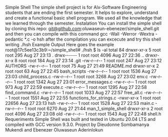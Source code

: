Simple Shell
The simple shell project is for Alx-Software Engineering students that are ending the first semester. It helps to explore, understand and create a functional basic shell program. We used all the knowledge that we learned through the semester.
Instalation
You can install the simple shell by cloning this repo:
git@github.com:oluwaseun-ebenezer/simple_shell.git
and then you can compile with this command
gcc -Wall -Werror -Wextra -pedantic *.c -o hsh
after the compilation you can excecute and try this shell writing
./hsh
Example Output
Here goes the example
root@17c5ee13c3b9:~/simple_shell# ./hsh
$ ls -al
total 84
drwxr-xr-x 5 root root   295 Aug 27 23:13 .
drwx------ 1 root root  4096 Aug 27 22:36 ..
drwxr-xr-x 8 root root   184 Aug 27 23:14 .git
-rw-r--r-- 1 root root   247 Aug 27 23:12 AUTHORS
-rw-r--r-- 1 root root    75 Aug 27 21:49 README.md
drwxr-xr-x 2 root root    63 Aug 27 22:45 bash_scripts
-rw-r--r-- 1 root root  1536 Aug 27 23:03 child_process.c
-rw-r--r-- 1 root root  3268 Aug 27 23:02 env.c
-rw-r--r-- 1 root root  1342 Aug 27 23:01 error_messages.c
-rw-r--r-- 1 root root   973 Aug 27 22:59 execute.c
-rw-r--r-- 1 root root  1295 Aug 27 22:58 find_command.c
-rw-r--r-- 1 root root  1033 Aug 27 22:57 free_all.c
-rw-r--r-- 1 root root  1551 Aug 27 22:55 functions_for_strings.c
-rwxr-xr-x 1 root root 22656 Aug 27 23:13 hsh
-rw-r--r-- 1 root root  1528 Aug 27 22:53 main.c
-rw-r--r-- 1 root root  6270 Aug 27 21:44 man_1_simple_shell
drwxr-xr-x 2 root root  4096 Aug 27 23:08 old
-rw-r--r-- 1 root root  1543 Aug 27 22:48 shell.h
Requeriments
Simple Shell was built and tested in Ubuntu 20.04 LTS and compiled with GCC version 9.3.0.
Project by Dieudonne Sombamanya Mukendi and Ebenezer Oluwaseun Aderinlokun


